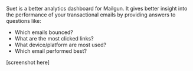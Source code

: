 Suet is a better analytics dashboard for Mailgun. It gives better insight into the performance of your transactional emails by providing answers to questions like: 

- Which emails bounced?
- What are the most clicked links?
- What device/platform are most used?
- Which email performed best?

[screenshot here]

